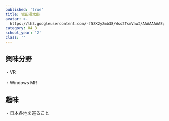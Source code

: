 ```yaml
---
published: 'true'
title: 坂田凜太郎
avatar: >-
  https://lh3.googleusercontent.com/-f5ZX2yZmb38/Wss2TsmVawI/AAAAAAAAEps/-Qw8O6Ihb_gDVTvT5qhl0_zyRGoy5MPdACE0YBhgL/IMG_1856.JPG
category: 04_B
school_year: '2'
class: ''
---
```

## 興味分野

・VR

・Windows MR

## 趣味

・日本各地を巡ること
